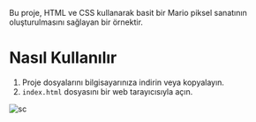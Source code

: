 Bu proje, HTML ve CSS kullanarak basit bir Mario piksel sanatının oluşturulmasını sağlayan bir örnektir.
# Nasıl Kullanılır

1. Proje dosyalarını bilgisayarınıza indirin veya kopyalayın.
2. `index.html` dosyasını bir web tarayıcısıyla açın.

![sc](https://github.com/ladyvahsi/Mario-Pixel-Drawing/assets/90203389/13379099-f0f4-4d27-add3-5afa013c72f9)
